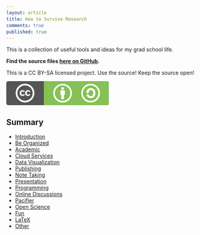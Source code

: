 ```yaml
---
layout: article
title: How to Survive Research
comments: true
published: true
---
```


This is a collection of useful tools and ideas for my grad school life.

**Find the source files [here on GitHub](https://github.com/emptymalei/GSSM).**

This is a CC BY-SA licensed project. Use the source! Keep the source open!

![CC BY-SA](assets/cc_bysa.flat.guokr.png)



## Summary

* [Introduction](index.html)
* [Be Organized](be-organized.html)
* [Academic](academic.html)
* [Cloud Services](cloud-services.html)
* [Data Visualization](datavis.html)
* [Publishing](publishing.html)
* [Note Taking](note-taking.html)
* [Presentation](presentation.html)
* [Programming](programming.html)
* [Online Discussions](online-discussions.html)
* [Pacifier](pacifier.html)
* [Open Science](open-science.html)
* [Fun](fun.html)
* [LaTeX](latex.html)
* [Other](misc.html)
